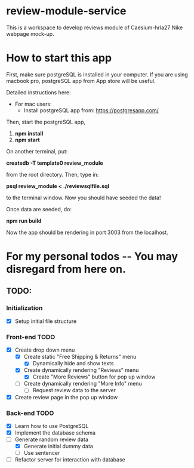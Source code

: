 # review-module-service

This is a workspace to develop reviews module of Caesium-hrla27 Nike webpage mock-up.

# How to start this app

First, make sure postgreSQL is installed in your computer. If you are using macbook pro, postgreSQL app from App store will be useful.

Detailed instructions here: 
- For mac users:
  - Install postgreSQL app from: <https://postgresapp.com/>

Then, start the postgreSQL app, 

1. **npm install**
2. **npm start**

On another terminal, put:

**createdb -T template0 review_module** 

from the root directory. Then, type in:

**psql review_module < ./reviewsqlfile.sql** 

to the terminal window. Now you should have seeded the data!

Once data are seeded, do:

**npm run build**

Now the app should be rendering in port 3003 from the localhost.

# For my personal todos -- You may disregard from here on.

## TODO:

### Initialization

- [x] Setup initial file structure

### Front-end TODO

- [x] Create drop down menu
  - [x] Create static "Free Shipping & Returns" menu
    - [x] Dynamically hide and show texts
  - [x] Create dynamically rendering "Reviews" menu
    - [x] Create "More Reviews" button for pop up window
  - [ ] Create dynamically rendering "More Info" menu
    - [ ] Request review data to the server
- [x] Create review page in the pop up window

### Back-end TODO

- [x] Learn how to use PostgreSQL
- [x] Implement the database schema
- [ ] Generate random review data
  - [x] Generate initial dummy data
  - [ ] Use sentencer
- [ ] Refactor server for interaction with database